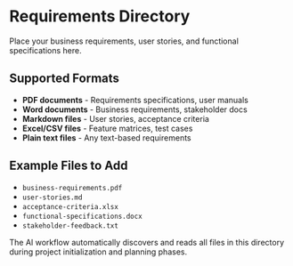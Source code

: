# Requirements Directory

Place your business requirements, user stories, and functional specifications here.

## Supported Formats
- **PDF documents** - Requirements specifications, user manuals
- **Word documents** - Business requirements, stakeholder docs
- **Markdown files** - User stories, acceptance criteria
- **Excel/CSV files** - Feature matrices, test cases
- **Plain text files** - Any text-based requirements

## Example Files to Add
- `business-requirements.pdf`
- `user-stories.md`
- `acceptance-criteria.xlsx`
- `functional-specifications.docx`
- `stakeholder-feedback.txt`

The AI workflow automatically discovers and reads all files in this directory during project initialization and planning phases.